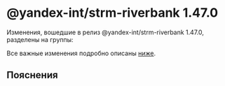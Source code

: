 # @yandex-int/strm-riverbank 1.47.0

<!-- ЧЕЛОВЕЧЕСКОЕ ВСТУПЛЕНИЕ -->

Изменения, вошедшие в релиз @yandex-int/strm-riverbank 1.47.0, разделены на группы:

Все важные изменения подробно описаны [ниже](#Пояснения).

## Пояснения

